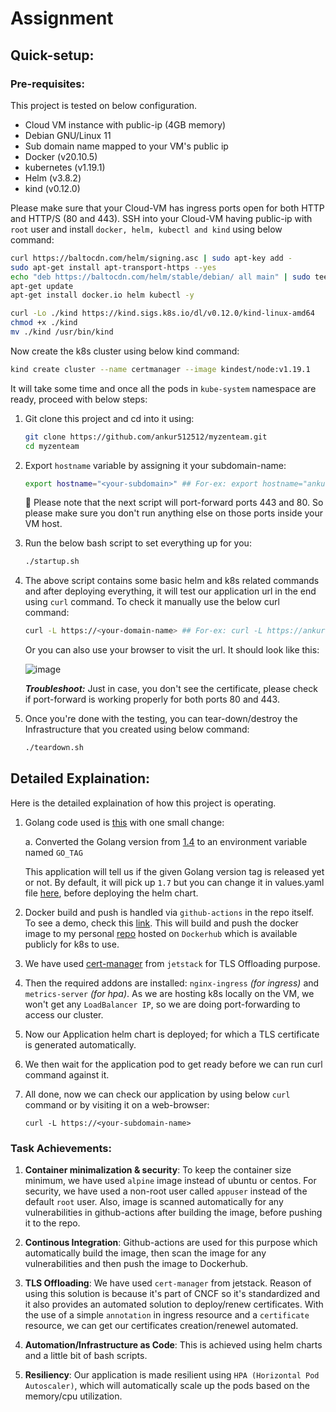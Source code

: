# Assignment

## Quick-setup:

### Pre-requisites:

This project is tested on below configuration.

- Cloud VM instance with public-ip (4GB memory)
- Debian GNU/Linux 11
- Sub domain name mapped to your VM's public ip
- Docker (v20.10.5)
- kubernetes (v1.19.1)
- Helm (v3.8.2)
- kind (v0.12.0)

Please make sure that your Cloud-VM has ingress ports open for both HTTP and HTTP/S (80 and 443).
SSH into your Cloud-VM having public-ip with `root` user and install `docker, helm, kubectl and kind` using below command:

```bash
curl https://baltocdn.com/helm/signing.asc | sudo apt-key add -
sudo apt-get install apt-transport-https --yes
echo "deb https://baltocdn.com/helm/stable/debian/ all main" | sudo tee /etc/apt/sources.list.d/helm-stable-debian.list
apt-get update
apt-get install docker.io helm kubectl -y

curl -Lo ./kind https://kind.sigs.k8s.io/dl/v0.12.0/kind-linux-amd64
chmod +x ./kind
mv ./kind /usr/bin/kind
```

Now create the k8s cluster using below kind command:

```bash
kind create cluster --name certmanager --image kindest/node:v1.19.1
```

It will take some time and once all the pods in `kube-system` namespace are ready, proceed with below steps:

1. Git clone this project and cd into it using:

   ```bash
   git clone https://github.com/ankur512512/myzenteam.git
   cd myzenteam
   ```

2. Export `hostname` variable by assigning it your subdomain-name:
   ```bash
   export hostname="<your-subdomain>" ## For-ex: export hostname="ankur.servehttp.com"
   ```
   :red_circle: Please note that the next script will port-forward ports 443 and 80. So please make sure you don't run anything else on those ports inside your VM host.   

3. Run the below bash script to set everything up for you:

   ```bash
   ./startup.sh
   ```

4. The above script contains some basic helm and k8s related commands and after deploying everything, it will test our application url in the end using `curl` command. To check it manually use the below curl command:

   ```bash
   curl -L https://<your-domain-name> ## For-ex: curl -L https://ankur.serverhttp.com
   ```
   Or you can also use your browser to visit the url. It should look like this:

   ![image](https://user-images.githubusercontent.com/12583640/167422481-b5b48e7b-2e40-47d9-8015-8291af8793e6.png)

   ***Troubleshoot:*** Just in case, you don't see the certificate, please check if port-forward is working properly for both ports 80 and 443.

5. Once you're done with the testing, you can tear-down/destroy the Infrastructure that you created using below command:
   
   ```bash
   ./teardown.sh
   ```
   
   
## Detailed Explaination:

Here is the detailed explaination of how this project is operating.

1. Golang code used is [this](https://github.com/golang/example/blob/master/outyet/main.go) with one small change:

   a. Converted the Golang version from [1.4](https://github.com/golang/example/blob/master/outyet/main.go#L36) to an environment variable named `GO_TAG`

   This application will tell us if the given Golang version tag is released yet or not. By default, it will pick up `1.7` but you can change it in values.yaml file [here](https://github.com/ankur512512/myzenteam/blob/master/helm/values.yaml#L19), before deploying the helm chart.

2. Docker build and push is handled via `github-actions` in the repo itself. To see a demo, check this [link](https://github.com/ankur512512/myzenteam/runs/6355134277?check_suite_focus=true). This will build and push the docker image to my personal [repo](https://hub.docker.com/r/ankur512512/myzenteam/tags) hosted on `Dockerhub` which is available publicly for k8s to use.

3. We have used [cert-manager](https://www.jetstack.io/blog/cert-manager-cncf/) from `jetstack` for TLS Offloading purpose.

4. Then the required addons are installed: `nginx-ingress` *(for ingress)* and `metrics-server` *(for hpa)*.
   As we are hosting k8s locally on the VM, we won't get any `LoadBalancer IP`, so we are doing port-forwarding to access our cluster.

5. Now our Application helm chart is deployed; for which a TLS certificate is generated automatically.

6. We then wait for the application pod to get ready before we can run curl command against it.

7. All done, now we can check our application by using below `curl` command or by visiting it on a web-browser:

   `curl -L https://<your-subdomain-name>`

### Task Achievements:

1. **Container minimalization & security**: To keep the container size minimum, we have used `alpine` image instead of ubuntu or centos. For security, we have used a non-root user called `appuser` instead of the default `root` user. Also, image is scanned automatically for any vulnerabilities in github-actions after building the image, before pushing it to the repo.

2. **Continous Integration**: Github-actions are used for this purpose which automatically build the image, then scan the image for any vulnerabilities and then push the image to Dockerhub.

3. **TLS Offloading**: We have used `cert-manager` from jetstack. Reason of using this solution is because it's part of CNCF so it's standardized and it also provides an automated solution to deploy/renew certificates. With the use of a simple `annotation` in ingress resource and a `certificate` resource, we can get our certificates creation/renewel automated.

4. **Automation/Infrastructure as Code**: This is achieved using helm charts and a little bit of bash scripts.

5. **Resiliency**: Our application is made resilient using `HPA (Horizontal Pod Autoscaler)`, which will automatically scale up the pods based on the memory/cpu utilization.
